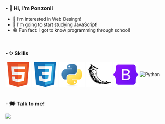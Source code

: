 ###  - 👋 Hi, I’m Ponzonii

- 👀 I’m interested in Web Desingn!
- 🌱 I'm going to start studying JavaScript!
- 😁 Fun fact: I got to know programming through school!

<br>

###  - ✨ Skills
<div style="display: inline_block">
  <img align="center" alt="HTML" height="80" width="80" src="https://raw.githubusercontent.com/devicons/devicon/ca28c779441053191ff11710fe24a9e6c23690d6/icons/html5/html5-original.svg">
  <img align="center" alt="CSS" height="80" width="80" src="https://raw.githubusercontent.com/devicons/devicon/ca28c779441053191ff11710fe24a9e6c23690d6/icons/css3/css3-original.svg">
  <img align="center" alt="Python" height="80" width="80" src="https://raw.githubusercontent.com/devicons/devicon/ca28c779441053191ff11710fe24a9e6c23690d6/icons/python/python-original.svg">
  <img align="center" alt="FrameWork Flask" height="80" width="80" src="https://raw.githubusercontent.com/devicons/devicon/ca28c779441053191ff11710fe24a9e6c23690d6/icons/flask/flask-original.svg">
  <img align="center" alt="BootsTrap 5" height="80" width="80" src="https://raw.githubusercontent.com/devicons/devicon/ca28c779441053191ff11710fe24a9e6c23690d6/icons/bootstrap/bootstrap-original.svg">
  <img align="center" alt="Python" height="80" width="150" src="https://docs.peewee-orm.com/en/latest/_images/peewee3-logo.png">
</div>

<br>

### - 🗯️ Talk to me!

 <a href = "mailto:luizgalhardolh@gmail.com"><img src="https://img.shields.io/badge/-Gmail-%23333?style=for-the-badge&logo=gmail&logoColor=white" target="_blank"></a>
